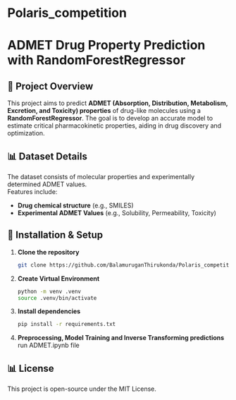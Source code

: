 # Polaris_competition
# ADMET Drug Property Prediction with RandomForestRegressor  

## 📌 Project Overview  
This project aims to predict **ADMET (Absorption, Distribution, Metabolism, Excretion, and Toxicity) properties** of drug-like molecules using a **RandomForestRegressor**. The goal is to develop an accurate model to estimate critical pharmacokinetic properties, aiding in drug discovery and optimization.


## 📊 Dataset Details  
The dataset consists of molecular properties and experimentally determined ADMET values.  
Features include:  
- **Drug chemical structure** (e.g., SMILES)  
- **Experimental ADMET Values** (e.g., Solubility, Permeability, Toxicity)  

## 🚀 Installation & Setup  
1. **Clone the repository**  
   ```bash
   git clone https://github.com/BalamuruganThirukonda/Polaris_competition.git

2. **Create Virtual Environment**  
   ```bash
   python -m venv .venv
   source .venv/bin/activate

3. **Install dependencies**  
   ```bash
   pip install -r requirements.txt

4. **Preprocessing, Model Training and Inverse Transforming predictions**
   run ADMET.ipynb file


## 📊 License
This project is open-source under the MIT License.


   
 
